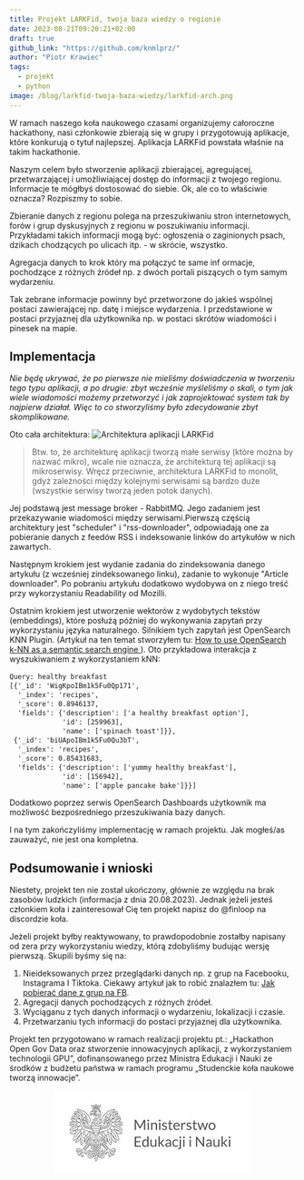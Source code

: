 ```yaml
---
title: Projekt LARKFid, twoja baza wiedzy o regionie
date: 2023-08-21T09:20:21+02:00
draft: true
github_link: "https://github.com/knmlprz/"
author: "Piotr Krawiec"
tags:
  - projekt
  - python
image: /blog/larkfid-twoja-baza-wiedzy/larkfid-arch.png
---
```


W ramach naszego koła naukowego czasami organizujemy całoroczne hackathony, nasi członkowie zbierają się w grupy i przygotowują aplikacje, które konkurują o tytuł najlepszej. Aplikacja LARKFid powstała właśnie na takim hackathonie.

Naszym celem było stworzenie aplikacji zbierającej, agregującej, przetwarzającej i umożliwiającej dostęp do informacji z twojego regionu. Informacje te mógłbyś dostosować do siebie. Ok, ale co to właściwie oznacza? Rozpiszmy to sobie.

Zbieranie danych z regionu polega na przeszukiwaniu stron internetowych, forów i grup dyskusyjnych z regionu w poszukiwaniu informacji. Przykładami takich informacji mogą być: ogłoszenia o zaginionych psach, dzikach chodzących po ulicach itp. - w skrócie, wszystko.

Agregacja danych to krok który ma połączyć te same inf ormacje, pochodzące z różnych źródeł np. z dwóch portali piszących o tym samym wydarzeniu.

Tak zebrane informacje powinny być przetworzone do jakieś wspólnej postaci zawierającej np. datę i miejsce wydarzenia. I przedstawione w postaci przyjaznej dla użytkownika np. w postaci skrótów wiadomości i pinesek na mapie.

## Implementacja

_Nie będę ukrywać, że po pierwsze nie mieliśmy doświadczenia w tworzeniu tego typu aplikacji, a po drugie: zbyt wcześnie myśleliśmy o skali, o tym jak wiele wiadomości możemy przetworzyć i jak zaprojektować system tak by najpierw działał. Więc to co stworzyliśmy było zdecydowanie zbyt skomplikowane._

Oto cała architektura:
<image src="larkfid-arch.png" alt="Architektura aplikacji LARKFid" />

> Btw. to, że architekturę aplikacji tworzą małe serwisy (które można by nazwać mikro), wcale nie oznacza, że architekturą tej aplikacji są mikroserwisy. Wręcz przeciwnie, architektura LARKFid to monolit, gdyż zależności między kolejnymi serwisami są bardzo duże (wszystkie serwisy tworzą jeden potok danych).

Jej podstawą jest message broker - RabbitMQ. Jego zadaniem jest przekazywanie wiadomości między serwisami.Pierwszą częścią architektury jest "scheduler" i "rss-downloader", odpowiadają one za pobieranie danych z feedów RSS i indeksowanie linków do artykułów w nich zawartych.

Następnym krokiem jest wydanie zadania do zindeksowania danego artykułu (z wcześniej zindeksowanego linku), zadanie to wykonuje "Article downloader". Po pobraniu artykułu dodatkowo wydobywa on z niego treść przy wykorzystaniu Readability od Mozilli.

Ostatnim krokiem jest utworzenie wektorów z wydobytych tekstów (embeddings), które posłużą później do wykonywania zapytań przy wykorzystaniu języka naturalnego. Silnikiem tych zapytań jest OpenSearch KNN Plugin. (Artykuł na ten temat stworzyłem tu: [How to use OpenSearch k-NN as a semantic search engine ](https://dev.to/finloop/how-to-use-opensearch-k-nn-as-a-semantic-search-engine-je9)). Oto przykładowa interakcja z wyszukiwaniem z wykorzystaniem kNN:

```
Query: healthy breakfast
[{'_id': 'WigKpoIBm1k5Fu0Qp171',
  '_index': 'recipes',
  '_score': 0.8946137,
  'fields': {'description': ['a healthy breakfast option'],
             'id': [259963],
             'name': ['spinach toast']}},
 {'_id': 'biUApoIBm1k5Fu0Qu3bT',
  '_index': 'recipes',
  '_score': 0.85431683,
  'fields': {'description': ['yummy healthy breakfast'],
             'id': [156942],
             'name': ['apple pancake bake']}}]
```

Dodatkowo poprzez serwis OpenSearch Dashboards użytkownik ma możliwość bezpośredniego przeszukiwania bazy danych.

I na tym zakończyliśmy implementację w ramach projektu. Jak mogłeś/as zauważyć, nie jest ona kompletna.

## Podsumowanie i wnioski

Niestety, projekt ten nie został ukończony, głównie ze względu na brak zasobów ludzkich (informacja z dnia 20.08.2023). Jednak jeżeli jesteś członkiem koła i zainteresował Cię ten projekt napisz do @finloop na discordzie koła.

Jeżeli projekt byłby reaktywowany, to prawdopodobnie zostałby napisany od zera przy wykorzystaniu wiedzy, którą zdobyliśmy budując wersję pierwszą. Skupili byśmy się na:

1. Nieideksowanych przez przeglądarki danych np. z grup na Facebooku, Instagrama I Tiktoka. Ciekawy artykuł jak to robić znalazłem tu: [Jak pobierać dane z grup na FB](https://blog.apify.com/scrape-facebook-groups-data/).
2. Agregacji danych pochodzących z różnych źródeł.
3. Wyciąganu z tych danych informacji o wydarzeniu, lokalizacji i czasie.
4. Przetwarzaniu tych informacji do postaci przyjaznej dla użytkownika.

Projekt ten przygotowano w ramach realizacji projektu pt.: „Hackathon Open Gov Data oraz stworzenie innowacyjnych aplikacji, z wykorzystaniem technologii GPU”, dofinansowanego przez Ministra Edukacji i Nauki ze środków z budżetu państwa
w ramach programu „Studenckie koła naukowe tworzą innowacje”.

<div style="text-align:center">
  <img src="logo-ministerstwa.jpg" alt="Logo ministerstwa " />
</div>
